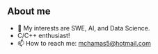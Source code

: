 ## About me
- 🔭 My interests are SWE, AI, and Data Science.
- C/C++ enthusiast!
- 📫 How to reach me: mchamas5@hotmail.com
